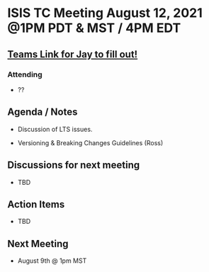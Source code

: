 # ISIS TC Meeting August 12, 2021 @1PM PDT & MST / 4PM EDT

## [Teams Link for Jay to fill out!]()

### Attending

- ?? 

## Agenda / Notes

- Discussion of LTS issues.

- Versioning & Breaking Changes Guidelines (Ross)


## Discussions for next meeting

- TBD


## Action Items

- TBD

## Next Meeting

- August 9th @ 1pm MST
